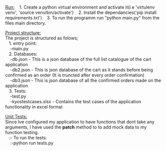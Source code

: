 <ins>Run:</ins>
&nbsp;&nbsp;&nbsp;1. Create a python virtual environment and activate it(i.e 'virtulenv venv', 'source venv/bin/activate')
&nbsp;&nbsp;&nbsp;2. Install the dependancies('pip install requirements.txt')
&nbsp;&nbsp;&nbsp;3. To run the programm run "python main.py" from the files main directory.

<ins>Project structure:</ins><br />
The project is structured as folows;<br />
&nbsp;&nbsp;&nbsp;1. entry point:<br />
&nbsp;&nbsp;&nbsp;&nbsp;-main.py<br />
&nbsp;&nbsp;&nbsp;2. Databases:<br />
&nbsp;&nbsp;&nbsp;&nbsp;-db.json - This is a json database of the full list catalogue of the cart application<br />
&nbsp;&nbsp;&nbsp;&nbsp;-db2.json - This is json database of the cart as it stands before being confirmed as an order (It is truncted after every order confirmation)<br />
&nbsp;&nbsp;&nbsp;&nbsp;-db3.json - This is json database of all the confirmed orders made on the application<br />
&nbsp;&nbsp;&nbsp;3. Tests:<br />
&nbsp;&nbsp;&nbsp;&nbsp;-test.py<br />
&nbsp;&nbsp;&nbsp;&nbsp;-kyostestcases.xlsx - Contains the test cases of the application functionality in excel format<br />

<ins>Unit Tests:</ins><br />
Since Ive configured my application to have functions that dont take any arguments, I have used the **patch** method to to add mock data to my function testing.<br />
&nbsp;&nbsp;&nbsp;:- To run the tests:<br />
&nbsp;&nbsp;&nbsp;&nbsp;:-python run tests.py<br />

